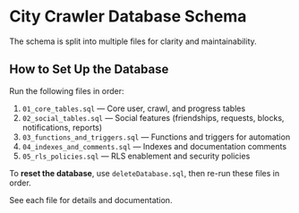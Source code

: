 # City Crawler Database Schema 
The schema is split into multiple files for clarity and maintainability.

## How to Set Up the Database

Run the following files in order:

1. `01_core_tables.sql`  — Core user, crawl, and progress tables
2. `02_social_tables.sql`  — Social features (friendships, requests, blocks, notifications, reports)
3. `03_functions_and_triggers.sql`  — Functions and triggers for automation
4. `04_indexes_and_comments.sql`  — Indexes and documentation comments
5. `05_rls_policies.sql`  — RLS enablement and security policies

To **reset the database**, use `deleteDatabase.sql`, then re-run these files in order.

See each file for details and documentation. 